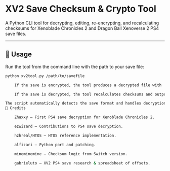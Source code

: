 # XV2 Save Checksum & Crypto Tool

A Python CLI tool for decrypting, editing, re-encrypting, and recalculating checksums for Xenoblade Chronicles 2 and Dragon Ball Xenoverse 2 PS4 save files.

---

## 🚀 Usage

Run the tool from the command line with the path to your save file:

```bash
python xv2tool.py /path/to/savefile

    If the save is encrypted, the tool produces a decrypted file with .dec extension.

    If the save is decrypted, the tool recalculates checksums and outputs an encrypted file with .enc extension.

The script automatically detects the save format and handles decryption or encryption accordingly.
📜 Credits

    Zhaxxy – First PS4 save decryption for Xenoblade Chronicles 2.

    ezwizard – Contributions to PS4 save decryption.

    hzhreal/HTOS – HTOS reference implementation.

    alfizari – Python port and patching.

    mineminemine – Checksum logic from Switch version.

    gabrieluto – XV2 PS4 save research & spreadsheet of offsets.
